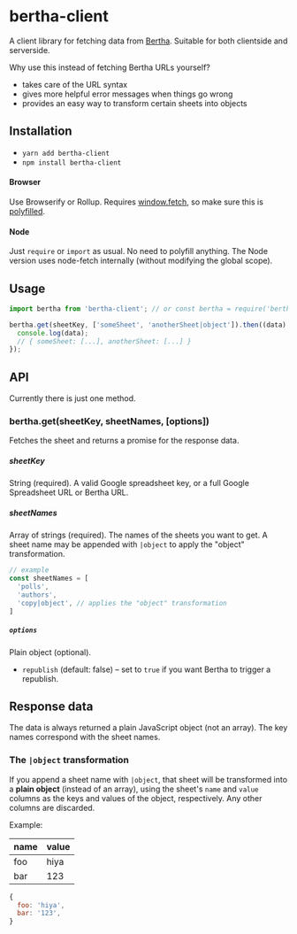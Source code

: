 # bertha-client

A client library for fetching data from [Bertha](https://github.com/ft-interactive/bertha). Suitable for both clientside and serverside.

Why use this instead of fetching Bertha URLs yourself?

- takes care of the URL syntax
- gives more helpful error messages when things go wrong
- provides an easy way to transform certain sheets into objects

## Installation

- `yarn add bertha-client`
- `npm install bertha-client`

#### Browser

Use Browserify or Rollup. Requires [window.fetch](https://developer.mozilla.org/en-US/docs/Web/API/WindowOrWorkerGlobalScope/fetch), so make sure this is [polyfilled](https://cdn.polyfill.io/v2/docs/features/#fetch).

#### Node

Just `require` or `import` as usual. No need to polyfill anything. The Node version uses node-fetch internally (without modifying the global scope).

## Usage

```js
import bertha from 'bertha-client'; // or const bertha = require('bertha-client');

bertha.get(sheetKey, ['someSheet', 'anotherSheet|object']).then((data) => {
  console.log(data);
  // { someSheet: [...], anotherSheet: [...] }
});
```

## API

Currently there is just one method.

### bertha.get(sheetKey, sheetNames, [options])

Fetches the sheet and returns a promise for the response data.

##### sheetKey

String (required). A valid Google spreadsheet key, or a full Google Spreadsheet URL or Bertha URL.

##### sheetNames

Array of strings (required). The names of the sheets you want to get. A sheet name may be appended with `|object` to apply the "object" transformation.

```js
// example
const sheetNames = [
  'polls',
  'authors',
  'copy|object', // applies the "object" transformation
]
```

##### `options`

Plain object (optional).

- `republish` (default: false) – set to `true` if you want Bertha to trigger a republish.

## Response data

The data is always returned a plain JavaScript object (not an array). The key names correspond with the sheet names.

### The `|object` transformation

If you append a sheet name with `|object`, that sheet will be transformed into a **plain object** (instead of an array), using the sheet's `name` and `value` columns as the keys and values of the object, respectively. Any other columns are discarded.

Example:

| name | value |
| ---- | ----- |
| foo  | hiya  |
| bar  | 123   |

```js
{
  foo: 'hiya',
  bar: '123',
}
```
